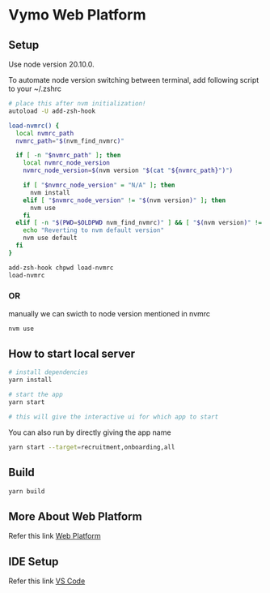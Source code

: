 # Vymo Web Platform

## Setup

Use node version 20.10.0.

To automate node version switching between terminal, add following script to your ~/.zshrc

```bash
# place this after nvm initialization!
autoload -U add-zsh-hook

load-nvmrc() {
  local nvmrc_path
  nvmrc_path="$(nvm_find_nvmrc)"

  if [ -n "$nvmrc_path" ]; then
    local nvmrc_node_version
    nvmrc_node_version=$(nvm version "$(cat "${nvmrc_path}")")

    if [ "$nvmrc_node_version" = "N/A" ]; then
      nvm install
    elif [ "$nvmrc_node_version" != "$(nvm version)" ]; then
      nvm use
    fi
  elif [ -n "$(PWD=$OLDPWD nvm_find_nvmrc)" ] && [ "$(nvm version)" != "$(nvm version default)" ]; then
    echo "Reverting to nvm default version"
    nvm use default
  fi
}

add-zsh-hook chpwd load-nvmrc
load-nvmrc
```

### OR

manually we can swicth to node version mentioned in nvmrc

```bash
nvm use
```

## How to start local server

```bash
# install dependencies
yarn install
```

```bash
# start the app
yarn start

# this will give the interactive ui for which app to start
```

You can also run by directly giving the app name

```bash
yarn start --target=recruitment,onboarding,all
```

## Build

```bash
yarn build
```

## More About Web Platform

Refer this link [Web Platform](https://teamvymo.atlassian.net/wiki/spaces/ENGG/pages/3216146466/Web+Platform)

## IDE Setup

Refer this link [VS Code](https://teamvymo.atlassian.net/wiki/spaces/ENGG/pages/2919530600/Code+Format+Guidelines)
